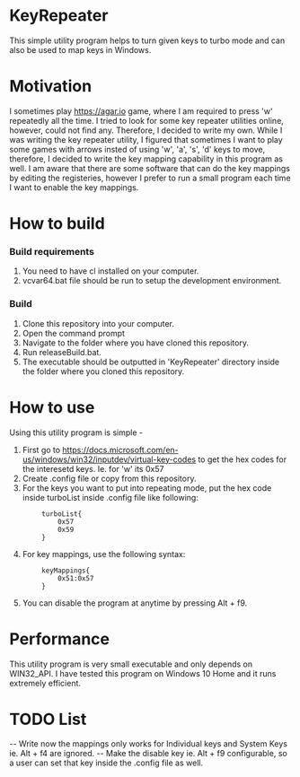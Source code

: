 # KeyRepeater
This simple utility program helps to turn given keys to turbo mode and can also be used to map keys in Windows.

# Motivation
I sometimes play https://agar.io game, where I am required to press 'w' repeatedly all the time.  I tried to look for some key repeater utilities online, however, could not find any.  Therefore, I decided to write my own. While I was writing the key repeater utility, I figured that sometimes I want to play some games with arrows insted of using 'w', 'a', 's', 'd' keys to move, therefore, I decided to write the key mapping capability in this program as well.  I am aware that there are some software that can do the key mappings by editing the registeries, however I prefer to run a small program each time I want to enable the key mappings.

# How to build
### Build requirements
1. You need to have cl installed on your computer.
2. vcvar64.bat file should be run to setup the development environment.

### Build
1. Clone this repository into your computer.
2. Open the command prompt
3. Navigate to the folder where you have cloned this repository.
4. Run releaseBuild.bat.
5. The executable should be outputted in 'KeyRepeater' directory inside the folder where you cloned this repository.

# How to use
Using this utility program is simple - 
1. First go to https://docs.microsoft.com/en-us/windows/win32/inputdev/virtual-key-codes to get the hex codes for the interesetd keys. Ie. for 'w' its 0x57
2. Create .config file or copy from this repository.
3. For the keys you want to put into repeating mode, put the hex code inside turboList inside .config file like following:
```
        turboList{
            0x57
            0x59
        }
```
4. For key mappings, use the following syntax:
```
        keyMappings{
            0x51:0x57
        }
```
5. You can disable the program at anytime by pressing Alt + f9.
# Performance
This utility program is very small executable and only depends on WIN32_API.  I have tested this program on Windows 10 Home and it runs extremely efficient.

# TODO List
-- Write now the mappings only works for Individual keys and System Keys ie. Alt + f4 are ignored.
-- Make the disable key ie. Alt + f9 configurable, so a user can set that key inside the .config file as well.
